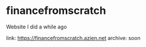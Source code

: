 # financefromscratch
Website I did a while ago

link: https://financefromscratch.azien.net
archive: soon
